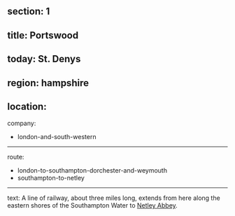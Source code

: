 ﻿section: 1
----
title: Portswood
----
today: St. Denys
----
region: hampshire
----
location:
----
company:
- london-and-south-western
----
route:
- london-to-southampton-dorchester-and-weymouth
- southampton-to-netley
----
text: A line of railway, about three miles long, extends from here along the eastern shores of the Southampton Water to [Netley Abbey](/stations/netley-abbey).
